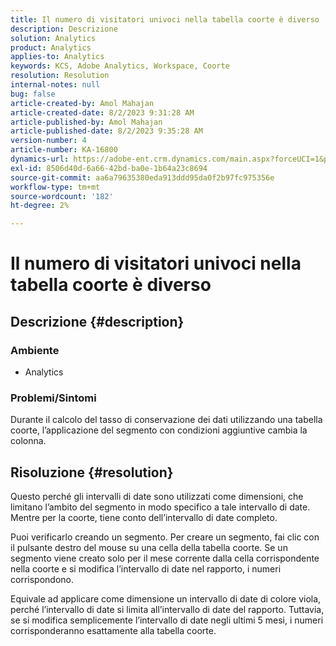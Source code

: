 ```yaml
---
title: Il numero di visitatori univoci nella tabella coorte è diverso
description: Descrizione
solution: Analytics
product: Analytics
applies-to: Analytics
keywords: KCS, Adobe Analytics, Workspace, Coorte
resolution: Resolution
internal-notes: null
bug: false
article-created-by: Amol Mahajan
article-created-date: 8/2/2023 9:31:28 AM
article-published-by: Amol Mahajan
article-published-date: 8/2/2023 9:35:28 AM
version-number: 4
article-number: KA-16800
dynamics-url: https://adobe-ent.crm.dynamics.com/main.aspx?forceUCI=1&pagetype=entityrecord&etn=knowledgearticle&id=0ff79d59-1731-ee11-bdf3-6045bd006b3d
exl-id: 8506d40d-6a66-42bd-ba0e-1b64a23c8694
source-git-commit: aa6a79635380eda913ddd95da0f2b97fc975356e
workflow-type: tm+mt
source-wordcount: '182'
ht-degree: 2%

---
```


# Il numero di visitatori univoci nella tabella coorte è diverso

## Descrizione {#description}


### <b>Ambiente</b>

- Analytics




### <b>Problemi/Sintomi</b>

Durante il calcolo del tasso di conservazione dei dati utilizzando una tabella coorte, l’applicazione del segmento con condizioni aggiuntive cambia la colonna.


## Risoluzione {#resolution}


Questo perché gli intervalli di date sono utilizzati come dimensioni, che limitano l’ambito del segmento in modo specifico a tale intervallo di date. Mentre per la coorte, tiene conto dell’intervallo di date completo.

Puoi verificarlo creando un segmento. Per creare un segmento, fai clic con il pulsante destro del mouse su una cella della tabella coorte. Se un segmento viene creato solo per il mese corrente dalla cella corrispondente nella coorte e si modifica l’intervallo di date nel rapporto, i numeri corrispondono.

Equivale ad applicare come dimensione un intervallo di date di colore viola, perché l’intervallo di date si limita all’intervallo di date del rapporto. Tuttavia, se si modifica semplicemente l’intervallo di date negli ultimi 5 mesi, i numeri corrisponderanno esattamente alla tabella coorte.
